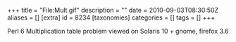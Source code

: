 +++
title = "File:Mult.gif"
description = ""
date = 2010-09-03T08:30:50Z
aliases = []
[extra]
id = 8234
[taxonomies]
categories = []
tags = []
+++

Perl 6 Multiplication table problem viewed on Solaris 10 + gnome, firefox 3.6
